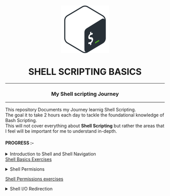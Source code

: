 <p align="center"><img src="./documentation/bash.png" alt="Bash logo" width="150px" /></p>
<h1 align="center" >SHELL SCRIPTING BASICS </h1> 
<hr style="bold">
<h3 align="center">My Shell scripting Journey</h3>
<hr />
<p>This repository Documents my Journey learnig Shell Scripting.<br/>
The goal it to take 2 hours each day to tackle the foundational knowledge of Bash Scripting.<br/>
This will not cover everything about <b>Shell Scripting</b> but rather the areas that I feel will be important for me to understand in-depth.<br>




<h4 align="left">PROGRESS :-</h4>
  <details><summary>Introduction to Shell and Shell Navigation</summary>
<a href="http://linuxcommand.org/lc3_lts0010.php"><p>What is the Shell?<p></a>
<a href="https://askubuntu.com/questions/506510/what-is-the-difference-between-terminal-console-shell-and-command-line"><p>Difference between Terminal and Shell</p></a>
<a href="https://tldp.org/LDP/Bash-Beginners-Guide/html/sect_01_01.html"><p>Common Shell Types</p></a>
<a href="http://linuxcommand.org/lc3_lts0020.php"><p>Basic Navigation in the Shell</p></a>
<a href="https://linuxhandbook.com/shebang/#:~:text=The%20shebang%20is%20the%20combination,script%20is%3A%20%23!%2Fbin%2Fbash"><p>What is Shebang and why is it important?</p></a>
<a href="https://opensource.com/article/18/6/history-command"><p>How to use the history command </p></a>
<a href="https://linuxhandbook.com/linux-directory-structure/"><p>The Linux Directory Structure</p></a>
</details>
<a href="./.exercises/shell-basics.md"<p>Shell Basics Exercises</p></a>

<details>
<summary>Shell Permisions </summary>
<a href="https://linuxize.com/post/understanding-linux-file-permissions/"><p>Understanding Shell Permisions </p></a>
<a href="https://www.guru99.com/file-permissions.html"><p>File Permisions - How to read and change
<a href="https://www.linuxfoundation.org/blogclassic-sysadmin-understanding-linux-file-permissions/"><p>Advanced Permisions -1 </p></a>
<a href="https://stackoverflow.com/questions/580584/setting-default-permissions-for-newly-created-files-and-sub-directories-under-a"><p>Advanced Permisions -2 </p></a>
</details>

<a href="./.exercises/shell-permisions.md"><P>Shell Permissions exercises</p></a>
<details>
<summary> Shell I/O Redirection </summary>
<br>
<p><a href="linuxcommand.org/lc3_lts0070.php">Shell Redirection basics</a><p>
<a href="https://www.redhat.com/sysadmin/linux-shell-redirection-pipelining"><p>Special symbols used in shell redirection</p></a>
<p>These are the commands you need to know <p>
<ul>
<li>man</li>
<li>sed</li>
<li>cat</li>
<li>tail</li>
<li>head</li>
<li>wc</li>
<li>uniq</li>
<li>sort</li>
<li>grep</li>
<li>tr</li>
<li>cut</li>
<li>tr</li>
</ul>
</ul>
</details></p>

